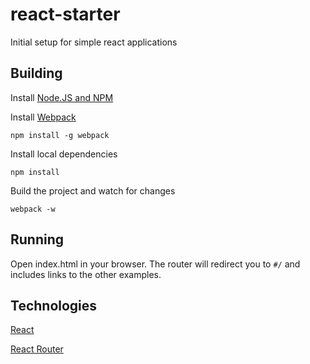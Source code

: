 react-starter
=============

Initial setup for simple react applications


Building
--------

Install [Node.JS and NPM](http://nodejs.org/download/)

Install [Webpack](http://webpack.github.io/)

    npm install -g webpack

Install local dependencies

    npm install

Build the project and watch for changes

    webpack -w

Running
-------

Open index.html in your browser. The router will redirect you to `#/` and includes links to the other examples.


Technologies
------------

[React](http://facebook.github.io/react/)

[React Router](https://github.com/rackt/react-router)


